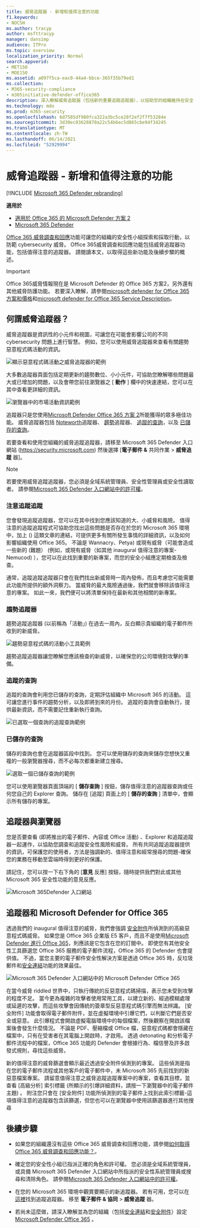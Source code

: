 ```yaml
---
title: 威脅追蹤器 - 新增和值得注意的功能
f1.keywords:
- NOCSH
ms.author: tracyp
author: msfttracyp
manager: dansimp
audience: ITPro
ms.topic: overview
localization_priority: Normal
search.appverid:
- MET150
- MOE150
ms.assetid: a097f5ca-eac0-44a4-bbce-365f35b79ed1
ms.collection:
- M365-security-compliance
- m365initiative-defender-office365
description: 深入瞭解威脅追蹤器（包括新的重要追蹤追蹤器），以協助您的組織維持在安全性上的關注。
ms.technology: mdo
ms.prod: m365-security
ms.openlocfilehash: 6d7585df980fca322a3bc5ce28f2ef2f7f53284e
ms.sourcegitcommit: 3d30ec03628870a22c54b6ec5d865cbe94f34245
ms.translationtype: MT
ms.contentlocale: zh-TW
ms.lasthandoff: 06/14/2021
ms.locfileid: "52929994"
---
```

# <a name="threat-trackers---new-and-noteworthy"></a>威脅追蹤器 - 新增和值得注意的功能

[!INCLUDE [Microsoft 365 Defender rebranding](../includes/microsoft-defender-for-office.md)]

**適用於**
- [適用於 Office 365 的 Microsoft Defender 方案 2](defender-for-office-365.md)
- [Microsoft 365 Defender](../defender/microsoft-365-defender.md)

[Office 365 威脅調查和回應](office-365-ti.md)功能可讓您的組織的安全性小組探索和採取行動，以防範 cybersecurity 威脅。 Office 365威脅調查和回應功能包括威脅追蹤器功能，包括值得注意的追蹤器。 請閱讀本文，以取得這些新功能及後續步驟的概述。

> [!IMPORTANT]
> Office 365威脅情報現在是 Microsoft Defender 的 Office 365 方案2，另外還有其他威脅防護功能。 若要深入瞭解，請參閱[microsoft defender for Office 365 方案和價格](https://products.office.com/exchange/advance-threat-protection)和[microsoft defender for Office 365 Service Description](/office365/servicedescriptions/office-365-advanced-threat-protection-service-description)。

## <a name="what-are-threat-trackers"></a>何謂威脅追蹤器？

威脅追蹤器是資訊性的小元件和視圖，可讓您在可能會影響公司的不同 cybersecurity 問題上進行智慧。 例如，您可以使用威脅追蹤器來查看有關趨勢惡意程式碼活動的資訊。

![顯示惡意程式碼活動之威脅追蹤器的範例](../../media/a883b5ac-8e2b-469a-90e0-f8ad39bb63b7.png)

大多數追蹤器頁面包括定期更新的趨勢數位、小小元件，可協助您瞭解哪些問題最大或已增加的問題，以及會帶您前往瀏覽器之 [ **動作** ] 欄中的快速連結，您可以在其中查看更詳細的資訊。

![瀏覽器中的市場活動資訊範例](../../media/e426f220-fdcb-4dd9-99a2-db97dbcf71d5.png)

追蹤器只是您使用[Microsoft Defender Office 365 方案 2](office-365-ti.md)所能獲得的眾多極佳功能。 威脅追蹤器包括 [Noteworth](#noteworthy-trackers)追蹤器、 [趨勢](#trending-trackers)追蹤器、 [追蹤的查詢](#tracked-queries)，以及 [已儲存的查詢](#saved-queries)。

若要查看和使用您組織的威脅追蹤追蹤器，請移至 Microsoft 365 Defender 入口網站 (<https://security.microsoft.com>) 然後選擇 [**電子郵件 &** 共同作業 \> **威脅追蹤** 器]。

> [!NOTE]
> 若要使用威脅追蹤追蹤器，您必須是全域系統管理員、安全性管理員或安全性讀取者。 請參閱[Microsoft 365 Defender 入口網站中的許可權](permissions-in-the-security-and-compliance-center.md)。

### <a name="noteworthy-trackers"></a>注意追蹤追蹤

您會發現追蹤追蹤器，您可以在其中找到您應該知道的大、小威脅和風險。 值得注意的追蹤追蹤程式可協助您找出這些問題是否存在於您的 Microsoft 365 環境中，加上 () 這類文章的連結，可提供更多有關所發生事情的詳細資訊，以及如何影響組織使用 Office 365。 不論是 Wannacry、Petya) 或現有威脅（可能會造成一些新的 (難題） (例如，或現有威脅（如其他 inaugural 值得注意的專案-Nemucod) ），您可以在此找到重要的新專案，而您的安全小組應定期檢查及檢查。

通常，追蹤追蹤追蹤器只會在我們找出新威脅時一周內發佈，而且考慮您可能需要此功能所提供的額外洞察力。 當威脅的最大風險通過後，我們就會移除該值得注意的專案。 如此一來，我們便可以將清單保持在最新和其他相關的新專案。

### <a name="trending-trackers"></a>趨勢追蹤器

趨勢追蹤追蹤器 (以前稱為「活動」) 在過去一周內，反白顯示貴組織的電子郵件所收到的新威脅。

![趨勢惡意程式碼的活動小工具範例](../../media/d2ccc1a0-2a1d-4e36-99b5-6766c207772f.png)

趨勢追蹤追蹤器讓您瞭解您應該檢查的新威脅，以確保您的公司環境對攻擊的準備。

### <a name="tracked-queries"></a>追蹤的查詢

追蹤的查詢會利用您已儲存的查詢，定期評估組織中 Microsoft 365 的活動。 這可讓您進行事件的趨勢分析，以及即將到來的月份。 追蹤的查詢會自動執行，提供最新資訊，而不需要記住重新執行查詢。

![已選取一個查詢的追蹤查詢範例](../../media/0c556174-06eb-4ae5-b32a-5ff76b9e4f13.png)

### <a name="saved-queries"></a>已儲存的查詢

儲存的查詢也會在追蹤器區段中找到。 您可以使用儲存的查詢來儲存您想快又重複的一般瀏覽器搜尋，而不必每次都重新建立搜尋。

![選取一個已儲存查詢的範例](../../media/188cf3ff-58f1-41ea-81aa-76158d8f40c3.png)

您可以使用瀏覽器頁面頂端的 [ **儲存查詢** ] 按鈕，儲存值得注意的追蹤器查詢或任何您自己的 Explorer 查詢。 儲存在 [追蹤] 頁面上的 [ **儲存的查詢** ] 清單中，會顯示所有儲存的專案。

## <a name="trackers-and-explorer"></a>追蹤器與瀏覽器

您是否要查看 (即將推出的電子郵件、內容或 Office 活動) 、Explorer 和追蹤追蹤器一起運作，以協助您調查和追蹤安全性風險和威脅。 所有共同追蹤追蹤器提供的資訊，可保護您的使用者，方法是強調新的、值得注意和經常搜尋的問題-確保您的業務在移動至雲端時得到更好的保護。

請記住，您可以按一下右下角的 [**意見** 反應] 按鈕，隨時提供我們對此或其他 Microsoft 365 安全性功能的意見反應。

![Microsoft 365Defender 入口網站](../../media/microsoft-365-defender-portal.png)

## <a name="trackers-and-microsoft-defender-for-office-365"></a>追蹤器和 Microsoft Defender for Office 365

透過我們的 inaugural 值得注意的威脅，我們會強調 [安全附件](safe-attachments.md)所偵測到的高級惡意程式碼威脅。 如果您是 Office 365 企業版 E5 客戶，而且不是使用[Microsoft Defender 進行 Office 365](defender-for-office-365.md)，則應該是它包含在您的訂閱中。 即使您有其他安全性工具篩選您 Office 365 服務的電子郵件流程，Office 365 的 Defender 也會提供值。 不過，當您主要的電子郵件安全性解決方案是透過 Office 365 時，反垃圾郵件和[安全連結](safe-links.md)功能的效果最佳。

![Microsoft 365 Defender 入口網站中的 Microsoft Defender Office 365](../../media/policies.png)

在當今威脅 riddled 世界中，只執行傳統的反惡意程式碼掃描，表示您未受到攻擊的程度不足。 當今更為複雜的攻擊者使用常用工具，以建立新的、經過模糊處理或延遲的攻擊，而這些攻擊會因傳統的簽章型反惡意程式碼引擎而無法辨識。 [安全附件] 功能會取得電子郵件附件，並在虛擬環境中引爆它們，以判斷它們是否安全或惡意。 此引爆程式會開啟虛擬電腦環境中的每個檔案，然後觀察在開啟該檔案後會發生什麼情況。 不論是 PDF、壓縮檔或 Office 檔，惡意程式碼都會隱藏在檔案中，只有在受害者在其電腦上開啟時，才啟用。 透過 detonating 和分析電子郵件流程中的檔案，Office 365 功能的 Defender 會根據行為、檔信譽及許多啟發式規則，尋找這些威脅。

新的值得注意的威脅篩選會顯示最近透過安全附件偵測到的專案。 這些偵測是指在您的電子郵件流程或其他客戶的電子郵件中，未 Microsoft 365 先前找到的新惡意檔案專案。 請留意值得注意之威脅追蹤追蹤專案中的專案，查看其目標，並查看 [高級分析] 索引標籤 (所顯示的引爆詳細資料，請按一下瀏覽器中的電子郵件主題) 。 附注您只會在 [安全附件] 功能所偵測到的電子郵件上找到此索引標籤-這項值得注意的追蹤器包含該篩選，但您也可以在瀏覽器中使用該篩選器進行其他搜尋

## <a name="next-steps"></a>後續步驟

- 如果您的組織還沒有這些 Office 365 威脅調查和回應功能，請參閱[如何取得 Office 365 威脅調查和回應功能？](office-365-ti.md)。

- 確定您的安全性小組已指派正確的角色和許可權。 您必須是全域系統管理員，或具備 Microsoft 365 Defender 入口網站中所指派的安全性系統管理員或搜尋和清除角色。 請參閱[Microsoft 365 Defender 入口網站中的許可權](permissions-in-the-security-and-compliance-center.md)。

- 在您的 Microsoft 365 環境中觀賞要顯示的新追蹤器。 若有可用，您可以在 [這裡](https://https://security.microsoft.com/)找到追蹤追蹤器。 移至 **電子郵件 & 協同** \> **威脅追蹤** 器。

- 若尚未這麼做，請深入瞭解並為您的組織（包括[安全連結](safe-links.md)和[安全附件](safe-attachments.md)）設定[Microsoft Defender Office 365](defender-for-office-365.md) 。
